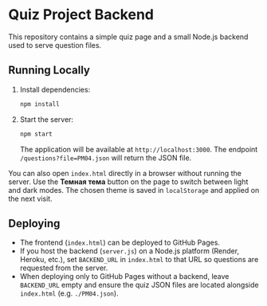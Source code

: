 # Quiz Project Backend

This repository contains a simple quiz page and a small Node.js backend used to serve question files.

## Running Locally

1. Install dependencies:
   ```bash
   npm install
   ```
2. Start the server:
   ```bash
   npm start
   ```
   The application will be available at `http://localhost:3000`.
   The endpoint `/questions?file=PM04.json` will return the JSON file.

You can also open `index.html` directly in a browser without running the
server. Use the **Темная тема** button on the page to switch between light and
dark modes. The chosen theme is saved in `localStorage` and applied on the next
visit.

## Deploying

- The frontend (`index.html`) can be deployed to GitHub Pages.
- If you host the backend (`server.js`) on a Node.js platform (Render, Heroku, etc.), set `BACKEND_URL` in `index.html` to that URL so questions are requested from the server.
- When deploying only to GitHub Pages without a backend, leave `BACKEND_URL` empty and ensure the quiz JSON files are located alongside `index.html` (e.g. `./PM04.json`).

